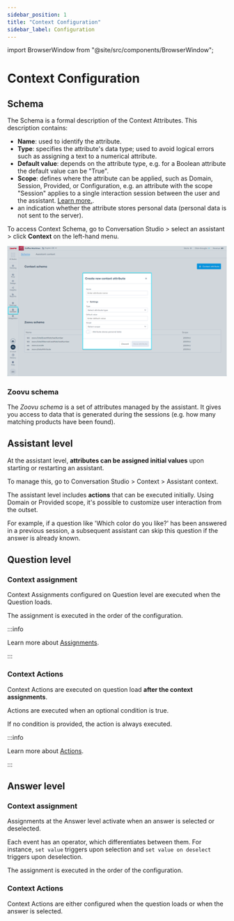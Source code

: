 ```yaml
---
sidebar_position: 1
title: "Context Configuration"
sidebar_label: Configuration
---
```


import BrowserWindow from "@site/src/components/BrowserWindow";

# Context Configuration
## Schema

The Schema is a formal description of the Context Attributes. This description contains:
- **Name**: used to identify the attribute.
- **Type**: specifies the attribute's data type; used to avoid logical errors such as assigning a text to a numerical attribute.
- **Default value**: depends on the attribute type, e.g. for a Boolean attribute the default value can be "True".
- **Scope**: defines where the attribute can be applied, such as Domain, Session, Provided, or Configuration, e.g. an attribute with the scope "Session" applies to a single interaction session between the user and the assistant. [Learn more.](./reference.md).
- an indication whether the attribute stores personal data (personal data is not sent to the server).

To access Context Schema, go to Conversation Studio > select an assistant > click **Context** on the left-hand menu.

![Context schema](./img/create_context_attribute.png)

### Zoovu schema

The *Zoovu schema* is a set of attributes managed by the assistant. It gives you access to data that is generated during the sessions (e.g. how many matching products have been found).

## Assistant level

At the assistant level, **attributes can be assigned initial values** upon starting or restarting an assistant. 

To manage this, go to Conversation Studio > Context > Assistant context.

The assistant level includes **actions** that can be executed initially. Using Domain or Provided scope, it's possible to customize user interaction from the outset.

For example, if a question like 'Which color do you like?' has been answered in a previous session, a subsequent assistant can skip this question if the answer is already known.

## Question level

### Context assignment

Context Assignments configured on Question level are executed when the Question loads. 

The assignment is executed in the order of the configuration.

:::info

Learn more about [Assignments](./reference.md).

:::

### Context Actions

Context Actions are executed on question load **after the context assignments**. 

Actions are executed when an optional condition is true. 

If no condition is provided, the action is always executed.

:::info

Learn more about [Actions](./reference.md).

:::

## Answer level

### Context assignment

Assignments at the Answer level activate when an answer is selected or deselected.

Each event has an operator, which differentiates between them. For instance, `set value` triggers upon selection and `set value on deselect` triggers upon deselection.

The assignment is executed in the order of the configuration.

### Context Actions

Context Actions are either configured when the question loads or when the answer is selected.
